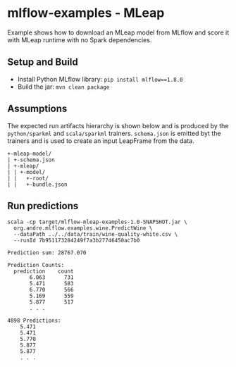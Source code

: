 # mlflow-examples - MLeap

Example shows how to download an MLeap model from MLflow and score it with MLeap runtime with no Spark dependencies.

## Setup and Build

* Install Python MLflow library: `pip install mlflow==1.8.0`
* Build the jar: `mvn clean package`

## Assumptions

The expected run artifacts hierarchy is shown below and is produced by the `python/sparkml` and `scala/sparkml` trainers.
`schema.json` is emitted byt the trainers and is used to create an input LeapFrame from the data.

```
+-mleap-model/
| +-schema.json
| +-mleap/
| | +-model/
| |   +-root/
| |   +-bundle.json
```

## Run predictions

```
scala -cp target/mlflow-mleap-examples-1.0-SNAPSHOT.jar \
  org.andre.mlflow.examples.wine.PredictWine \
  --dataPath ../../data/train/wine-quality-white.csv \
  --runId 7b951173284249f7a3b27746450ac7b0
```

```
Prediction sum: 28767.070

Prediction Counts:
  prediction    count
       6.063      731
       5.471      583
       6.770      566
       5.169      559
       5.877      517
       . . .

4898 Predictions:
    5.471
    5.471
    5.770
    5.877
    5.877
    . . .

```

